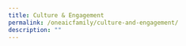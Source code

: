 ```yaml
---
title: Culture & Engagement
permalink: /oneaicfamily/culture-and-engagement/
description: ""
---
```

